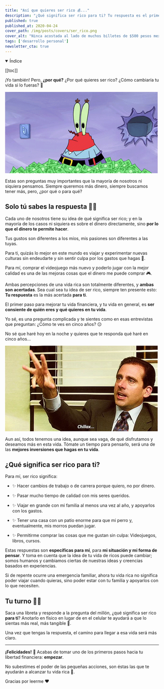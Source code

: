 ```yaml
---
title: "Así que quieres ser rico 💰..."
description: "¿Qué significa ser rico para ti? Tu respuesta es el primer paso hacia tu libertad financiera 👊🏼"
published: true
published_at: 2020-04-24
cover_path: /img/posts/covers/ser_rico.png
cover_alt: "Ninca acostada al lado de muchos billetes de $500 pesos mexicanos y de un cartel que dice: '¿Qué significa ser rico? $'."
tags: ['desarrollo personal']
newsletter_cta: true
---
```


<details open>
  <summary>
    Índice
  </summary>

  [[toc]]

</details>

¡Yo también! Pero, **¿por qué?** ¿Por qué quieres ser rico? ¿Cómo cambiaría tu vida si lo fueras? 🤔

![Don Cangrejo, con tanto dinero que no sabe qué hacer](/img/posts/don_cangrejo_con_mucho_dinero.gif)

Estas son preguntas muy importantes que la mayoría de nosotros ni siquiera pensamos. Siempre queremos más dinero, siempre buscamos tener más, pero, ¿por qué o para qué?

## Solo tú sabes la respuesta 🙌🏼 

Cada uno de nosotros tiene su idea de qué significa ser rico; y en la mayoría de los casos ni siquiera es sobre el dinero directamente, sino **por lo que el dinero te permite hacer**.

Tus gustos son diferentes a los míos, mis pasiones son diferentes a las tuyas. 

Para ti, quizás lo mejor en este mundo es viajar y experimentar nuevas culturas sin endeudarte y sin sentir culpa por los gastos que hagas 🛫. 

Para mí, comprar el videojuego más nuevo y poderlo jugar con la mejor calidad es una de las mejoras cosas que el dinero me puede comprar 🎮.

Ambas percepciones de una vida rica son totalmente diferentes, y **ambas son acertadas**. Sea cual sea tu idea de ser rico, siempre ten presente esto: **Tu respuesta** es la más acertada **para ti**.

El primer paso para mejorar tu vida financiera, y tu vida en general, es **ser consiente de quién eres y qué quieres en tu vida**.  

Yo sé, es una pregunta complicada y te sientes como en esas entrevistas que preguntan: ¿Cómo te ves en cinco años? 😑

No sé que haré hoy en la noche y quieres que te responda qué haré en cinco años...

![Michael Scott diciendo que te relajes](/img/posts/the_office_chillax.webp)

Aun así, todos tenemos una idea, aunque sea vaga, de qué disfrutamos y deseamos más en esta vida. Tómate un tiempo para pensarlo, será una de las **mejores inversiones que hagas en tu vida**. 

## ¿Qué significa ser rico para ti?

Para mí, ser rico significa:

- ✨ Hacer cambios de trabajo o de carrera porque quiero, no por dinero.

- ✨ Pasar mucho tiempo de calidad con mis seres queridos.

- ✨ Viajar en grande con mi familia al menos una vez al año, y apoyarlos con los gastos.

- ✨ Tener una casa con un patio enorme para que mi perro y, eventualmente, mis morros puedan jugar.

- ✨ Permitirme comprar las cosas que me gustan sin culpa: Videojuegos, libros, cursos.

Estas respuestas son **específicas para mí**, para **mi situación y mi forma de pensar**. Y toma en cuenta que la idea de tu vida de ricos puede cambiar; somos humanos y cambiamos ciertas de nuestras ideas y creencias basados en experiencias.  

Si de repente ocurre una emergencia familiar, ahora tu vida rica no significa poder viajar cuando quieras, sino poder estar con tu familia y apoyarlos con lo que necesiten. 

## Tu turno 👊🏼

Saca una libreta y responde a la pregunta del millón, ¿qué significa ser rico **para ti**? Anotarlo en físico en lugar de en el celular te ayudará a que lo sientas más real, más tangible 📝. 

Una vez que tengas la respuesta, el camino para llegar a esa vida será más claro.

***

**¡Felicidades!** 🥳 Acabas de tomar uno de los primeros pasos hacia tu libertad financiera: **empezar**.

No subestimes el poder de las pequeñas acciones, son éstas las que te ayudarán a alcanzar tu vida rica 🤑.

Gracias por leerme ❤️

